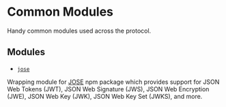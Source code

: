 # Common Modules

Handy common modules used across the protocol.

## Modules

-   [`jose`](./jose.ts)

Wrapping module for [JOSE](https://www.npmjs.com/package/jose) npm package which provides support for JSON Web Tokens (JWT), JSON Web Signature (JWS), JSON Web Encryption (JWE), JSON Web Key (JWK), JSON Web Key Set (JWKS), and more.
